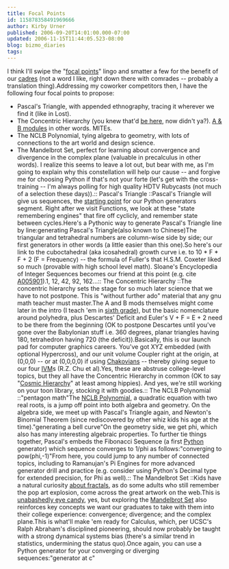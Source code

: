 ```yaml
---
title: Focal Points
id: 115878358491969666
author: Kirby Urner
published: 2006-09-20T14:01:00.000-07:00
updated: 2006-11-15T11:44:05.523-08:00
blog: bizmo_diaries
tags: 
---
```


I think I'll swipe the "[focal points](http://mathforum.org/kb/thread.jspa?threadID=1453765&tstart=0)" lingo and smatter a few for the benefit of our [cadres](http://www.answers.com/cadres&r=67) (not a word I like, right down there with comrades -- probably a translation thing).Addressing my coworker competitors then, I have the following four focal points to propose:
- Pascal's Triangle, with appended ethnography, tracing it wherever we find it (like in Lost).
- The Concentric Hierarchy (you knew that'd [be here](http://worldgame.blogspot.com/2005/12/iq-test.html), now didn't ya?).  [A & B modules](http://www.grunch.net/synergetics/modules.html) in other words.  MITEs.
- The NCLB Polynomial, tying algebra to geometry, with lots of connections to the art world and design science.
- The Mandelbrot Set, perfect for learning about convergence and divergence in the complex plane (valuable in precalculus in other words).
I realize this seems to leave a lot out, but bear with me, as I'm going to explain why this constellation will help our cause -- and forgive me for choosing Python if that's not your forte (let's get with the cross-training -- I'm always polling for high quality HDTV Rubycasts (not much of a selection these days)).:: Pascal's Triangle ::Pascal's Triangle will give us sequences, the [starting point](http://www.4dsolutions.net/ocn/winterhaven/section3.html) for our Python generators segment.  Right after we visit Functions, we look at these "state remembering engines" that fire off cyclicly, and remember state between cycles.Here's a Pythonic way to generate Pascal's Triangle line by line:[](http://photos1.blogger.com/blogger/1134/545/1600/pascal.png)generating Pascal's Triangle(also known to Chinese)The triangular and tetrahedral numbers are column-wise side by side; our first generators in other words (a little easier than this one).So here's our link to the cuboctahedral (aka icosahedral) growth curve i.e. to 10 * F * F + 2 (F = Frequency) -- the formula of Fuller's that H.S.M. Coxeter liked so much (provable with high school level math).  Sloane's Encyclopedia of Integer Sequences becomes our friend at this point (e.g. cite [A005901](http://www.research.att.com/%7Enjas/sequences/A005901)).[](http://www.4dsolutions.net/ocn/graphics/cubanim.gif)1, 12, 42, 92, 162...:: The Concentric Hierarchy ::The concentric hierarchy sets the stage for so much later science that we have to not postpone.  This is "without further ado" material that any gnu math teacher must master.The A and B mods themselves might come later in the intro (I teach 'em in [sixth grade](http://mybizmo.blogspot.com/2006/02/sixth-grade-geometry.html)), but the basic nomenclature around polyhedra, plus Descartes' Deficit and Euler's V + F = E + 2 need to be there from the beginning (OK to postpone Descartes until you've gone over the Babylonian stuff i.e. 360 degrees, planar triangles having 180, tetrahedron having 720 (the deficit)).Basically, this is our launch pad for computer graphics careers.  You've got XYZ embedded (with optional Hypercross), and our unit volume Coupler right at the origin, at (0,0,0) -- or at (0,0,0,0) if using [Chakovians](http://www.grunch.net/synergetics/quadrays.html) -- thereby giving segue to our four [IVM](http://www.grunch.net/synergetics/ivm.html)s (R.Z. Chu et al).Yes, these are abstruse college-level topics, but they all have the Concentric Hierarchy in common (OK to say "[Cosmic Hierarchy](http://www.rwgrayprojects.com/synergetics/plates/figs/plate09.html)" at least among hippies).  And yes, we're still working on your toon library, stocking it with goodies.::  The NCLB Polynomial ::[](http://photos1.blogger.com/blogger/1134/545/1600/pentatrig.0.jpg)"pentagon math"The [NCLB Polynomial](http://mybizmo.blogspot.com/2006/08/mathcasting-about-phi.html), a quadratic equation with two real roots, is a jump off point into both algebra and geometry.  On the algebra side, we meet up with Pascal's Triangle again, and Newton's Binomial Theorem (since rediscovered by other whiz kids his age at the time).[](http://www.4dsolutions.net/ocn/graphics/randtrianim.gif)"generating a bell curve"On the geometry side, we get phi, which also has many interesting algebraic properties.  To further tie things together, Pascal's embeds the Fibonacci Sequence (a first [Python](http://labs.oreilly.com/search.xqy?t=code&q=Fibonacci+python) generator) which sequence converges to 1/phi as follows:[](http://photos1.blogger.com/blogger/1134/545/1600/fibbos.png)"converging to pow(phi,-1)"From here, you could jump to any number of connected topics, including to Ramanujan's Pi Engines for more advanced generator drill and practice (e.g. consider using Python's Decimal type for extended precision, for Phi as well).:: The Mandelbrot Set ::Kids have a natural curiosity [about fractals](http://www.4dsolutions.net/ocn/fractals.html), as do some adults who still remember the pop art explosion, come across the great artwork on the web.This is [unabashedly eye candy](http://mail.python.org/pipermail/edu-sig/2006-September/007207.html), yes, but exploring the [Mandelbrot Set](http://www.4dsolutions.net/ocn/fractals.html) also reinforces key concepts we want our graduates to take with them into their college experience:  convergence; divergence; and the complex plane.This is what'll make 'em ready for Calculus, which, per UCSC's Ralph Abraham's disciplined pioneering, should now probably be taught with a strong dynamical systems bias (there's a similar trend in statistics, undermining the status quo).Once again, you can use a Python generator for your converging or diverging sequences:[](http://photos1.blogger.com/blogger/1134/545/1600/pymandelbrot.png)"generator at c"